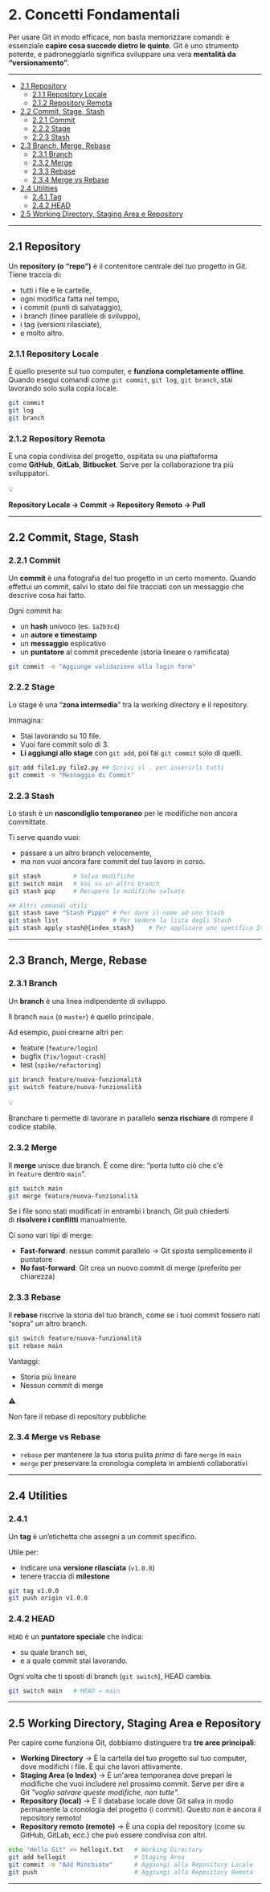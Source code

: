 # 2. Concetti Fondamentali

Per usare Git in modo efficace, non basta memorizzare comandi: è essenziale **capire cosa succede dietro le quinte**. Git è uno strumento potente, e padroneggiarlo significa sviluppare una vera **mentalità da “versionamento”**.

---
- [2.1 Repository](#21-repository)  
  - [2.1.1 Repository Locale](#211-repository-locale)  
  - [2.1.2 Repository Remota](#212-repository-remota)  
- [2.2 Commit, Stage, Stash](#22-commit-stage-stash)  
  - [2.2.1 Commit](#221-commit)  
  - [2.2.2 Stage](#222-stage)  
  - [2.2.3 Stash](#223-stash)  
- [2.3 Branch, Merge, Rebase](#23-branch-merge-rebase)  
  - [2.3.1 Branch](#231-branch)  
  - [2.3.2 Merge](#232-merge)  
  - [2.3.3 Rebase](#233-rebase)  
  - [2.3.4 Merge vs Rebase](#234-merge-vs-rebase)  
- [2.4 Utilities](#24-utilities)  
  - [2.4.1 Tag](#241-tag)  
  - [2.4.2 HEAD](#242-head)  
- [2.5 Working Directory, Staging Area e Repository](#25-working-directory-staging-area-e-repository)

---

## 2.1 Repository

Un **repository (o “repo”)** è il contenitore centrale del tuo progetto in Git. Tiene traccia di:

- tutti i file e le cartelle,
- ogni modifica fatta nel tempo,
- i commit (punti di salvataggio),
- i branch (linee parallele di sviluppo),
- i tag (versioni rilasciate),
- e molto altro.

### 2.1.1 Repository Locale

È quello presente sul tuo computer, e **funziona completamente offline**. Quando esegui comandi come `git commit`, `git log`, `git branch`, stai lavorando solo sulla copia locale.

```bash
git commit
git log
git branch
```

### 2.1.2 Repository Remota

È una copia condivisa del progetto, ospitata su una piattaforma come **GitHub**, **GitLab**, **Bitbucket**. Serve per la collaborazione tra più sviluppatori.

<aside>
💡

**Repository Locale → Commit → Repository Remoto → Pull** 

</aside>

---

## 2.2 Commit, Stage, Stash

### 2.2.1 Commit

Un **commit** è una fotografia del tuo progetto in un certo momento. Quando effettui un commit, salvi lo stato dei file tracciati con un messaggio che descrive cosa hai fatto.

Ogni commit ha:

- un **hash** univoco (es. `1a2b3c4`)
- un **autore e timestamp**
- un **messaggio** esplicativo
- un **puntatore** al commit precedente (storia lineare o ramificata)

```bash
git commit -m "Aggiunge validazione alla login form"
```

### 2.2.2 Stage

Lo stage è una “**zona intermedia**” tra la working directory e il repository.

Immagina:

- Stai lavorando su 10 file.
- Vuoi fare commit solo di 3.
- **Li aggiungi allo stage** con `git add`, poi fai `git commit` solo di quelli.

```bash
git add file1.py file2.py ## Scrivi il . per inserirli tutti
git commit -m "Messaggio di Commit"
```

### 2.2.3 Stash

Lo stash è un **nascondiglio temporaneo** per le modifiche non ancora committate.

Ti serve quando vuoi:

- passare a un altro branch velocemente,
- ma non vuoi ancora fare commit del tuo lavoro in corso.

```bash
git stash         # Salva modifiche
git switch main   # Vai su un altro branch
git stash pop     # Recupera le modifiche salvate

## Altri comandi utili
git stash save "Stash Pippo" # Per dare il nome ad uno Stash
git stash list               # Per Vedere la lista degli Stash
git stash apply stash@{index_stash}    # Per applicare uno specifico Stash
```

---

## 2.3 Branch, Merge, Rebase

### 2.3.1 Branch

Un **branch** è una linea indipendente di sviluppo.

Il branch `main` (o `master`) è quello principale.

Ad esempio, puoi crearne altri per:

- feature (`feature/login`)
- bugfix (`fix/logout-crash`)
- test  (`spike/refactoring`)

```bash
git branch feature/nuova-funzionalità
git switch feature/nuova-funzionalità
```

<aside>
💡

Branchare ti permette di lavorare in parallelo **senza rischiare** di rompere il codice stabile.

</aside>

### 2.3.2 Merge

Il **merge** unisce due branch. È come dire: “porta tutto ciò che c'è in `feature` dentro `main`”.

```bash
git switch main
git merge feature/nuova-funzionalità
```

Se i file sono stati modificati in entrambi i branch, Git può chiederti di **risolvere i conflitti** manualmente.

Ci sono vari tipi di merge:

- **Fast-forward**: nessun commit parallelo → Git sposta semplicemente il puntatore
- **No fast-forward**: Git crea un nuovo commit di merge (preferito per chiarezza)

### 2.3.3 Rebase

Il **rebase** riscrive la storia del tuo branch, come se i tuoi commit fossero nati “sopra” un altro branch.

```bash
git switch feature/nuova-funzionalità
git rebase main
```

Vantaggi:

- Storia più lineare
- Nessun commit di merge

<aside>
⚠️

Non fare il rebase di repository pubbliche

</aside>

### 2.3.4 Merge vs Rebase

- `rebase` per mantenere la tua storia pulita *prima* di fare `merge` in `main`
- `merge` per preservare la cronologia completa in ambienti collaborativi

---

## 2.4 Utilities

### 2.4.1

Un **tag** è un’etichetta che assegni a un commit specifico.

Utile per:

- indicare una **versione rilasciata** (`v1.0.0`)
- tenere traccia di **milestone**

```bash
git tag v1.0.0
git push origin v1.0.0
```

### 2.4.2 HEAD

`HEAD` è un **puntatore speciale** che indica:

- su quale branch sei,
- e a quale commit stai lavorando.

Ogni volta che ti sposti di branch (`git switch`), HEAD cambia.

```bash
git switch main   # HEAD → main
```

---

## 2.5 Working Directory, Staging Area e Repository

Per capire come funziona Git, dobbiamo distinguere tra **tre aree principali**:

- **Working Directory** → È la cartella del tuo progetto sul tuo computer, dove modifichi i file. È qui che lavori attivamente.
- **Staging Area (o Index)** → È un'area temporanea dove prepari le modifiche che vuoi includere nel prossimo commit. Serve per dire a Git *"voglio salvare queste modifiche, non tutte"*.
- **Repository (local)** → È il database locale dove Git salva in modo permanente la cronologia del progetto (i commit). Questo non è ancora il repository remoto!
- **Repository remoto (remote)** → È una copia del repository (come su GitHub, GitLab, ecc.) che può essere condivisa con altri.

```bash
echo "Hello Git" >> hellogit.txt   # Working Directory 
git add hellogit                   # Staging Area 
git commit -m "Add Minchiate"      # Aggiungi alla Repository Locale
git push                           # Aggiungi alla Repository Remota
```

---